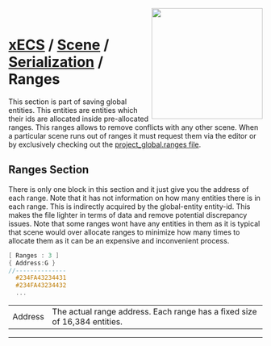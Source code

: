 <img src="https://i.imgur.com/TyjrCTS.jpg" align="right" width="220px" /><br>
# [xECS](xecs.md) / [Scene](xecs_scene.md) / [Serialization](xecs_scene_serialization.md) / Ranges

This section is part of saving global entities. This entities are entities which their ids are allocated inside pre-allocated ranges. This ranges allows to remove conflicts with any other scene. When a particular scene runs out of ranges it must request them via the editor or by exclusively checking out the [project_global.ranges file](xecs_scene_ranges_serialization.md).

## Ranges Section

There is only one block in this section and it just give you the address of each range. Note that it has not information on how many entities there is in each range. This is indirectly acquired by the global-entity entity-id. This makes the file lighter in terms of data and remove potential discrepancy issues. Note that some ranges wont have any entities in them as it is typical that scene would over allocate ranges to minimize how many times to allocate them as it can be an expensive and inconvenient process.

~~~cpp
[ Ranges : 3 ]
{ Address:G }
//--------------
  #234FA43234431
  #234FA43234432
  ...
~~~

|||
|:------------------:|-------------|
| Address            | The actual range address. Each range has a fixed size of 16,384 entities. |

---

